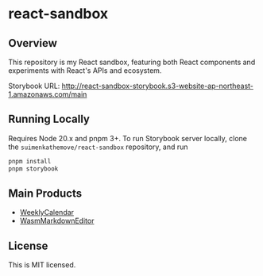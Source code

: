 # react-sandbox

## Overview

This repository is my React sandbox, featuring both React components and experiments with React's APIs and ecosystem.

Storybook URL: <http://react-sandbox-storybook.s3-website-ap-northeast-1.amazonaws.com/main>

## Running Locally

Requires Node 20.x and pnpm 3+. To run Storybook server locally, clone the `suimenkathemove/react-sandbox` repository, and run

```sh
pnpm install
pnpm storybook
```

## Main Products

- [WeeklyCalendar](src/components/ui-components/WeeklyCalendar)
- [WasmMarkdownEditor](wasm/src/wasm_markdown_editor)

## License

This is MIT licensed.
